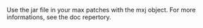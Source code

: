 Use the jar file in your max patches with the mxj object.
For more informations, see the doc repertory.